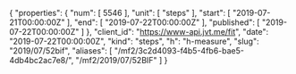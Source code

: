 {
  "properties": {
    "num": [
      5546
    ],
    "unit": [
      "steps"
    ],
    "start": [
      "2019-07-21T00:00:00Z"
    ],
    "end": [
      "2019-07-22T00:00:00Z"
    ],
    "published": [
      "2019-07-22T00:00:00Z"
    ]
  },
  "client_id": "https://www-api.jvt.me/fit",
  "date": "2019-07-22T00:00:00Z",
  "kind": "steps",
  "h": "h-measure",
  "slug": "2019/07/52bif",
  "aliases": [
    "/mf2/3c2d4093-f4b5-4fb6-bae5-4db4bc2ac7e8/",
    "/mf2/2019/07/52BIF"
  ]
}
